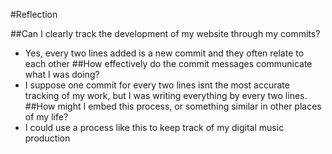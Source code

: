 #Reflection 

##Can I clearly track the development of my website through my commits?
- Yes, every two lines added is a new commit and they often relate to each other
##How effectively do the commit messages communicate what I was doing?
- I suppose one commit for every two lines isnt the most accurate tracking of my work, but I was writing everything by every two lines.
##How might I embed this process, or something similar in other places of my life?
- I could use a process like this to keep track of my digital music production

